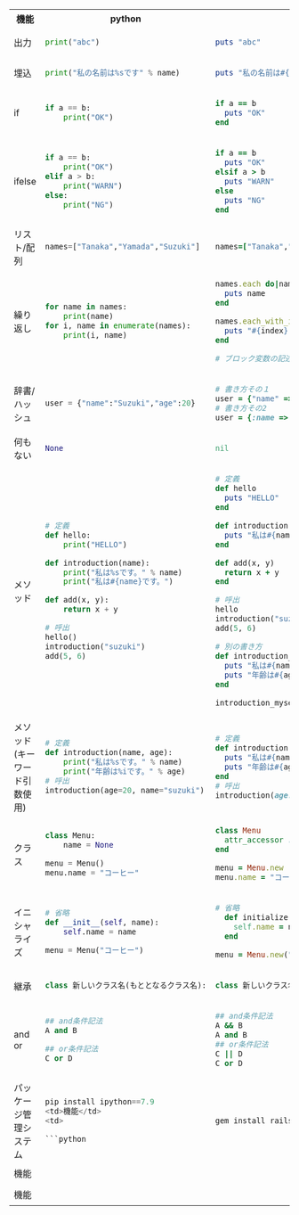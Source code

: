 <table>
<tr>

<th>機能</th>
<th>python</th>
<th>ruby</th>
</tr>
<tr>
<td>出力</td>
<td>

```python
print("abc")
```
</td>
<td>
  
```ruby
puts "abc"
```
</td>
</tr>

<tr>
<td>埋込</td>
<td>

```python
print("私の名前は%sです" % name)
```
</td>
<td>
  
```ruby
puts "私の名前は#{name}です"
```
</td>
</tr>


<tr>
<td>if</td>
<td>

```python
if a == b:
    print("OK")
```
</td>
<td>
  
```ruby
if a == b
  puts "OK"
end
```
</td>
</tr>

<tr>
<td>ifelse</td>
<td>

```python
if a == b:
    print("OK")
elif a > b:
    print("WARN")
else:
    print("NG")
```
</td>
<td>
  
```ruby
if a == b
  puts "OK"
elsif a > b
  puts "WARN"
else
  puts "NG"
end
```
</td>
</tr>

<tr>
<td>リスト/配列</td>
<td>

```python
names=["Tanaka","Yamada","Suzuki"]
```
</td>
<td>
  
```ruby
names=["Tanaka","Yamada","Suzuki"]
```
</td>
</tr>

<tr>
<td>繰り返し</td>
<td>

```python
for name in names:
    print(name)
for i, name in enumerate(names):
    print(i, name)
```
</td>
<td>
  
```ruby
names.each do|name|
  puts name
end

names.each_with_index do |name, index|
  puts "#{index}. #{name}"
end

# ブロック変数の記述は|配列の要素として扱う変数名, インデックス番号として扱う変数名|
```
</td>
</tr>

<tr>
<td>辞書/ハッシュ</td>
<td>

```python
user = {"name":"Suzuki","age":20}
```
</td>
<td>
  
```ruby
# 書き方その１
user = {"name" => "Suzuki","age" => 20}
# 書き方その2
user = {:name => "Suzuki", :age => 20}
```
</td>
</tr>


<tr>
<td>何もない</td>
<td>

```python
None
```
</td>
<td>
  
```ruby
nil
```
</td>
</tr>


<tr>
<td>メソッド</td>
<td>

```python
# 定義
def hello:
    print("HELLO")

def introduction(name):
    print("私は%sです。" % name)
    print("私は#{name}です。")

def add(x, y):
    return x + y

# 呼出
hello()
introduction("suzuki")
add(5, 6)
```
</td>
<td>
  
```ruby
# 定義
def hello
  puts "HELLO"
end

def introduction(name)
  puts "私は#{name}です。"
end

def add(x, y)
  return x + y
end

# 呼出
hello
introduction("suzuki")
add(5, 6)

# 別の書き方
def introduction_myself name, age
  puts "私は#{name}です。"
  puts "年齢は#{age}です。"
end

introduction_myself "suzuki", 20
```
</td>
</tr>

<tr>
<td>メソッド(キーワード引数使用)</td>
<td>

```python
# 定義
def introduction(name, age):
    print("私は%sです。" % name)
    print("年齢は%iです。" % age)
# 呼出
introduction(age=20, name="suzuki")
```
</td>
<td>
  
```ruby
# 定義
def introduction(name:, age:)
  puts "私は#{name}です。"
  puts "年齢は#{age}です。"
end
# 呼出
introduction(age: 20, name: "suzuki")
```
</td>
</tr>

<tr>
<td>クラス</td>
<td>

```python
class Menu:
    name = None

menu = Menu()
menu.name = "コーヒー"
```
</td>
<td>
  
```ruby
class Menu
  attr_accessor :name
end

menu = Menu.new
menu.name = "コーヒー"

```
</td>
</tr>

<tr>
<td>イニシャライズ</td>
<td>

```python
# 省略
def __init__(self, name):
    self.name = name

menu = Menu("コーヒー")
```
</td>
<td>
  
```ruby
# 省略
  def initialize(name)
    self.name = name
  end

menu = Menu.new("コーヒー")

```
</td>
</tr>

<tr>
<td>継承</td>
<td>

```python
class 新しいクラス名(もととなるクラス名):
```
</td>
<td>
  
```ruby
class 新しいクラス名 < もととなるクラス名
```
</td>
</tr>

<tr>
<td>and or</td>
<td>

```python
## and条件記法
A and B

## or条件記法
C or D
```
</td>
<td>
  
```ruby
## and条件記法
A && B
A and B
## or条件記法
C || D
C or D
```
</td>
</tr>

<tr>
<td>パッケージ管理システム</td>
<td>

```python
pip install ipython==7.9
<td>機能</td>
<td>

```python

```
</td>
<td>
  
```ruby
gem install rails -v 5.1.6
```
</td>
</tr>

<tr>
<td>機能</td>
<td>

```python
```
</td>
<td>
  
```ruby
```
</td>
</tr>

<tr>
<td>機能</td>
<td>

```python
```
</td>
<td>
  
```ruby
```
</td>
</tr>

</table>


